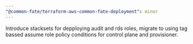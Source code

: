 ```yaml
---
"@common-fate/terraform-aws-common-fate-deployment": minor
---
```


Introduce stacksets for depploying audit and rds roles, migrate to using tag bassed assume role policy conditions for control plane and provisioner.
